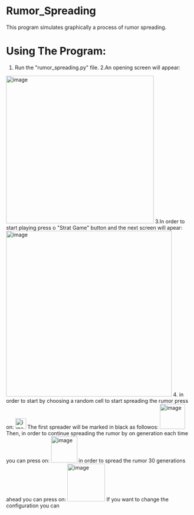 # Rumor_Spreading

This program simulates graphically a process of rumor spreading.

# Using The Program:
1. Run the "rumor_spreading.py" file.
2.An opening screen will appear:
<img width="400" alt="image" src="https://user-images.githubusercontent.com/92683819/235300137-98280aef-dc78-4511-99b1-b66a290882cc.png">
3.In order to start playing press o "Strat Game" button and the next screen will apear:
<img width="449" alt="image" src="https://user-images.githubusercontent.com/92683819/235300408-23b46b0c-951b-4eae-a74e-b0c26df0da19.png">
4. in order to start by choosing a random cell to start spreading the rumor press on: <img width="29" alt="image" src="https://user-images.githubusercontent.com/92683819/235300486-c4697dea-e735-45b0-91e6-bfd5fc0c6cd3.png"> 
The first spreader will be marked in black as followos:
 <img width="68" alt="image" src="https://user-images.githubusercontent.com/92683819/235300549-bb0a2ca8-ce83-4b12-aa09-f788e4586f5f.png">
Then, in order to continue spreading the rumor by on generation each time you can press on: <img width="71" alt="image" src="https://user-images.githubusercontent.com/92683819/235300581-ed52aa4b-4213-45eb-8cfe-189969360b31.png"> in order to spread the rumor 30 generations ahead you can press on: <img width="102" alt="image" src="https://user-images.githubusercontent.com/92683819/235300637-2fd2387d-1f82-4fc8-9ce8-4d3dda6f9915.png">  
If you want to change the configuration you can 

